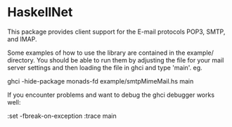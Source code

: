 HaskellNet
==========

This package provides client support for the E-mail protocols POP3,
SMTP, and IMAP.

Some examples of how to use the library are contained in the example/
directory.  You should be able to run them by adjusting the file for
your mail server settings and then loading the file in ghci and type
'main'. eg.

  ghci -hide-package monads-fd example/smtpMimeMail.hs
  main
  
If you encounter problems and want to debug the ghci 
debugger works well:

  :set -fbreak-on-exception
  :trace main
